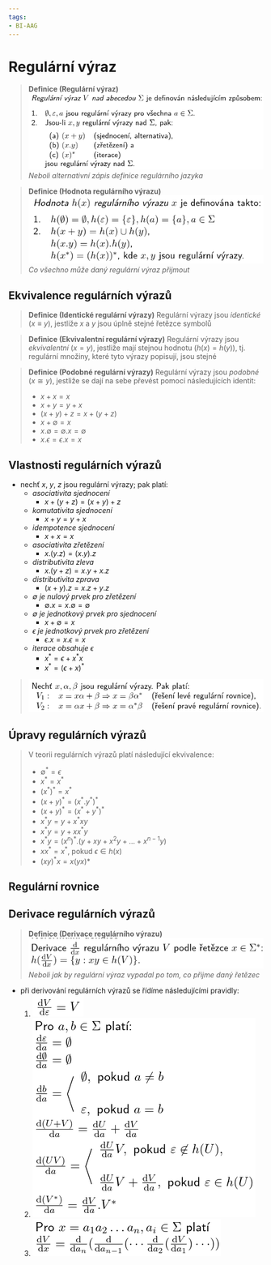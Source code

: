 ```yaml
---
tags:
- BI-AAG
---
```


# Regulární výraz
> **Definice (Regulární výraz)**
> ![](Attachments/Pasted%20image%2020231106094203.png)
> *Neboli alternativní zápis definice regulárního jazyka*

> **Definice (Hodnota regulárního výrazu)**
> ![](Attachments/Pasted%20image%2020231106094249.png)
> *Co všechno může daný regulární výraz přijmout*

## Ekvivalence regulárních výrazů
> **Definice (Identické regulární výrazy)**
> Regulární výrazy jsou *identické* ($x \equiv y$), jestliže $x$ a $y$ jsou úplně stejné řetězce symbolů

> **Definice (Ekvivalentní regulární výrazy)**
> Regulární výrazy jsou *ekvivalentní* ($x = y$), jestliže mají stejnou hodnotu ($h(x) = h(y)$), tj. regulární množiny, které tyto výrazy popisují, jsou stejné

> **Definice (Podobné regulární výrazy)**
> Regulární výrazy jsou *podobné* ($x \cong y$), jestliže se dají na sebe převést pomocí následujících identit:
> - $x + x = x$
> - $x + y = y + x$
> - $(x + y) + z = x + (y + z)$
> - $x + \emptyset = x$
> - $x . \emptyset = \emptyset . x = \emptyset$
> - $x . \epsilon = \epsilon . x = x$

## Vlastnosti regulárních výrazů
- nechť $x$, $y$, $z$ jsou regulární výrazy; pak platí:
	- *asociativita sjednocení*
		- $x + (y + z) = (x + y) + z$
	- *komutativita sjednocení*
		- $x + y = y + x$
	- *idempotence sjednocení*
		- $x + x = x$
	- *asociativita zřetězení*
		- $x.(y.z) = (x.y).z$
	- *distributivita zleva*
		- $x . (y + z) = x . y + x . z$
	- *distributivita zprava*
		- $(x + y) . z = x . z + y . z$
	- *$\emptyset$ je nulový prvek pro zřetězení*
		- $\emptyset . x = x . \emptyset = \emptyset$
	- *$\emptyset$ je jednotkový prvek pro sjednocení*
		- $x + \emptyset = x$
	- *$\epsilon$ je jednotkový prvek pro zřetězení*
		- $\epsilon . x = x . \epsilon = x$
	- *iterace obsahuje $\epsilon$*
		- $x^* = \epsilon + x^*x$
		- $x^* = (\epsilon + x)^*$

> ![](Attachments/Pasted%20image%2020231106100244.png)

## Úpravy regulárních výrazů
> V teorii regulárních výrazů platí následující ekvivalence:
> - $\emptyset^* = \epsilon$
> - $x^* = x^*$
> - $(x^*)^* = x^*$
> - $(x + y)^* = (x^* . y^*)^*$
> - $(x + y)^* = (x^* + y^*)^*$
> - $x^* y = y + x^* x y$
> - $x^* y = y + x x^* y$
> - $x^*y = (x^n)^* . (y + xy + x^2y + ... + x^{n - 1}y)$
> - $xx^* = x^*$, pokud $\epsilon \in h(x)$
> - $(xy)^*x = x(yx)*$

## Regulární rovnice

## Derivace regulárních výrazů
> **Definice (Derivace regulárního výrazu)**
> ![](Attachments/Pasted%20image%2020231106101448.png)
> *Neboli jak by regulární výraz vypadal po tom, co přijme daný řetězec*

- při derivování regulárních výrazů se řídíme následujícími pravidly:
	1. ![](Attachments/Pasted%20image%2020231106101659.png)
	2. ![](Attachments/Pasted%20image%2020231106101728.png)
	3. ![](Attachments/Pasted%20image%2020231106101735.png)